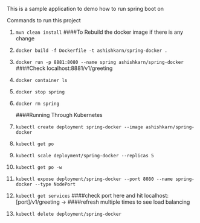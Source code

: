 This is a sample application to demo how to run spring boot on

Commands to run this project

1. `mvn clean install`
   ####To Rebuild the docker image if there is any change
2. `docker build -f Dockerfile -t ashishkarn/spring-docker .`
3. `docker run -p 8881:8080 --name spring ashishkarn/spring-docker`
   ####Check localhost:8881/v1/greeting
4. `docker container ls`
5. `docker stop spring`
6. `docker rm spring`

   ####Running Through Kubernetes

1. `kubectl create deployment spring-docker --image ashishkarn/spring-docker`
2. `kubectl get po`
3. `kubectl scale deployment/spring-docker --replicas 5`
4. `kubectl get po -w`
5. `kubectl expose deployment/spring-docker --port 8080 --name spring-docker --type NodePort`
6. `kubectl get services` 
   ####check port here and hit localhost:[port]/v1/greeting  -> 
   ####refresh multiple times to see load balancing
7. `kubectl delete deployment/spring-docker`
    